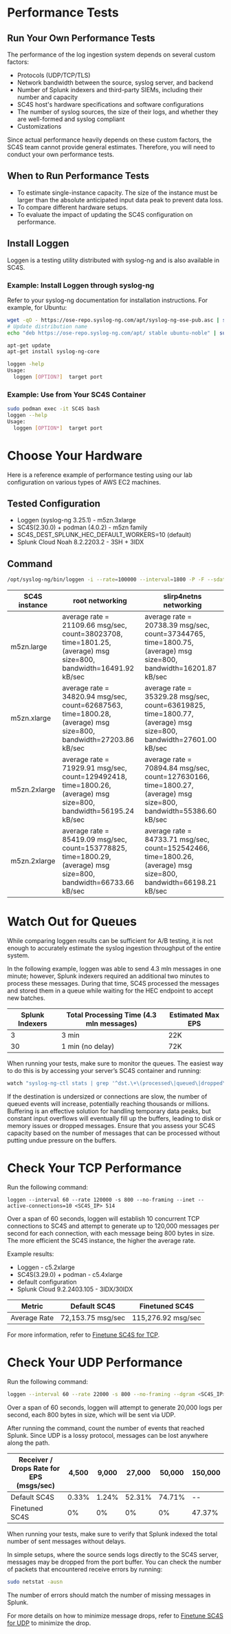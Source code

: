 # Performance Tests

## Run Your Own Performance Tests
The performance of the log ingestion system depends on several custom factors:
- Protocols (UDP/TCP/TLS)
- Network bandwidth between the source, syslog server, and backend
- Number of Splunk indexers and third-party SIEMs, including their number and capacity
- SC4S host's hardware specifications and software configurations
- The number of syslog sources, the size of their logs, and whether they are well-formed and syslog compliant
- Customizations

Since actual performance heavily depends on these custom factors, the SC4S team cannot provide general estimates. Therefore, you will need to conduct your own performance tests.

## When to Run Performance Tests
- To estimate single-instance capacity. The size of the instance must be larger than the absolute anticipated input data peak to prevent data loss.
- To compare different hardware setups.
- To evaluate the impact of updating the SC4S configuration on performance.

## Install Loggen
Loggen is a testing utility distributed with syslog-ng and is also available in SC4S.

### Example: Install Loggen through syslog-ng
Refer to your syslog-ng documentation for installation instructions. For example, for Ubuntu:

```bash
wget -qO - https://ose-repo.syslog-ng.com/apt/syslog-ng-ose-pub.asc | sudo apt-key add -
# Update distribution name
echo "deb https://ose-repo.syslog-ng.com/apt/ stable ubuntu-noble" | sudo tee -a /etc/apt/sources.list.d/syslog-ng-ose.list

apt-get update
apt-get install syslog-ng-core
```

```bash
loggen -help
Usage:
  loggen [OPTION?]  target port
```

### Example: Use from Your SC4S Container
```bash
sudo podman exec -it SC4S bash
loggen --help
Usage:
  loggen [OPTION*]  target port
```

# Choose Your Hardware
Here is a reference example of performance testing using our lab configuration on various types of AWS EC2 machines.

## Tested Configuration
* Loggen (syslog-ng 3.25.1) - m5zn.3xlarge
* SC4S(2.30.0) + podman (4.0.2) - m5zn family
* SC4S_DEST_SPLUNK_HEC_DEFAULT_WORKERS=10 (default)
* Splunk Cloud Noah 8.2.2203.2 - 3SH + 3IDX

## Command
```bash
/opt/syslog-ng/bin/loggen -i --rate=100000 --interval=1800 -P -F --sdata="[test name=\"stress17\"]" -s 800 --active-connections=10 <local_hostmane> <sc4s_external_tcp514_port>
```

| SC4S instance | root networking                                                                                                     | slirp4netns networking                                                                                                |
|---------------|---------------------------------------------------------------------------------------------------------------------|-----------------------------------------------------------------------------------------------------------------------|
| m5zn.large    | average rate = 21109.66 msg/sec, count=38023708, time=1801.25, (average) msg size=800, bandwidth=16491.92 kB/sec    | average rate = 20738.39 msg/sec, count=37344765, time=1800.75, (average) msg size=800, bandwidth=16201.87 kB/sec      |
| m5zn.xlarge   | average rate = 34820.94 msg/sec, count=62687563, time=1800.28, (average) msg size=800, bandwidth=27203.86 kB/sec    | average rate = 35329.28 msg/sec, count=63619825, time=1800.77, (average) msg size=800, bandwidth=27601.00 kB/sec      |
| m5zn.2xlarge  | average rate = 71929.91 msg/sec, count=129492418, time=1800.26, (average) msg size=800, bandwidth=56195.24 kB/sec   | average rate = 70894.84 msg/sec, count=127630166, time=1800.27, (average) msg size=800, bandwidth=55386.60 kB/sec     |
| m5zn.2xlarge  | average rate = 85419.09 msg/sec, count=153778825, time=1800.29, (average) msg size=800, bandwidth=66733.66 kB/sec   | average rate = 84733.71 msg/sec, count=152542466, time=1800.26, (average) msg size=800, bandwidth=66198.21 kB/sec     |

# Watch Out for Queues
While comparing loggen results can be sufficient for A/B testing, it is not enough to accurately estimate the syslog ingestion throughput of the entire system.

In the following example, loggen was able to send 4.3 mln messages in one minute; however, Splunk indexers required an additional two minutes to process these messages. During that time, SC4S processed the messages and stored them in a queue while waiting for the HEC endpoint to accept new batches.

| Splunk Indexers | Total Processing Time (4.3 mln messages) | Estimated Max EPS |
|-----------------|------------------------------------------|-------------------|
| 3               | 3 min                                    | 22K               |
| 30              | 1 min (no delay)                         | 72K               |

When running your tests, make sure to monitor the queues. The easiest way to do this is by accessing your server’s SC4S container and running:
```bash
watch "syslog-ng-ctl stats | grep '^dst.\+\(processed\|queued\|dropped\|written\)'"
```

If the destination is undersized or connections are slow, the number of queued events will increase, potentially reaching thousands or millions. Buffering is an effective solution for handling temporary data peaks, but constant input overflows will eventually fill up the buffers, leading to disk or memory issues or dropped messages. Ensure that you assess your SC4S capacity based on the number of messages that can be processed without putting undue pressure on the buffers.

# Check Your TCP Performance
Run the following command:
```
loggen --interval 60 --rate 120000 -s 800 --no-framing --inet --active-connections=10 <SC4S_IP> 514
```
Over a span of 60 seconds, loggen will establish 10 concurrent TCP connections to SC4S and attempt to generate up to 120,000 messages per second for each connection, with each message being 800 bytes in size. The more efficient the SC4S instance, the higher the average rate.

Example results:

* Loggen - c5.2xlarge
* SC4S(3.29.0) + podman - c5.4xlarge
* default configuration
* Splunk Cloud 9.2.2403.105 - 3IDX/30IDX

| Metric       | Default SC4S        | Finetuned SC4S      |
|--------------|---------------------|---------------------|
| Average Rate | 72,153.75 msg/sec   | 115,276.92 msg/sec  |

For more information, refer to [Finetune SC4S for TCP](tcp-optimization.md).

# Check Your UDP Performance
Run the following command:
```bash
loggen --interval 60 --rate 22000 -s 800 --no-framing --dgram <SC4S_IP> 514
```

Over a span of 60 seconds, loggen will attempt to generate 20,000 logs per second, each 800 bytes in size, which will be sent via UDP.

After running the command, count the number of events that reached Splunk. Since UDP is a lossy protocol, messages can be lost anywhere along the path.

| Receiver / Drops Rate for EPS (msgs/sec) | 4,500  | 9,000  | 27,000 | 50,000 | 150,000 |
|------------------------------------------|--------|--------|--------|--------|---------|
| Default SC4S                             | 0.33%  | 1.24%  | 52.31% | 74.71% |    --   |
| Finetuned SC4S                           | 0%     | 0%     | 0%     | 0%     |  47.37% |

When running your tests, make sure to verify that Splunk indexed the total number of sent messages without delays.

In simple setups, where the source sends logs directly to the SC4S server, messages may be dropped from the port buffer. You can check the number of packets that encountered receive errors by running:
```bash
sudo netstat -ausn
```
The number of errors should match the number of missing messages in Splunk.

For more details on how to minimize message drops, refer to [Finetune SC4S for UDP](udp-optimization.md) to minimize the drop.
